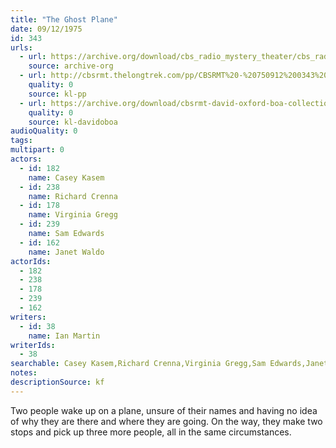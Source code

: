 ```yaml
---
title: "The Ghost Plane"
date: 09/12/1975
id: 343
urls: 
  - url: https://archive.org/download/cbs_radio_mystery_theater/cbs_radio_mystery_theater-0301-0350.zip/cbs_radio_mystery_theater-0301-0350%2Fcbsrmt_0343_the_ghost_plane.mp3
    source: archive-org
  - url: http://cbsrmt.thelongtrek.com/pp/CBSRMT%20-%20750912%200343%20The%20Ghost%20Plane_pp.mp3
    quality: 0
    source: kl-pp
  - url: https://archive.org/download/cbsrmt-david-oxford-boa-collection/CBSRMT-750912-0343-The-Ghost-Plane-(128-44)_KIXI-{BoA}.mp3
    quality: 0
    source: kl-davidoboa
audioQuality: 0
tags: 
multipart: 0
actors:  
  - id: 182
    name: Casey Kasem  
  - id: 238
    name: Richard Crenna  
  - id: 178
    name: Virginia Gregg  
  - id: 239
    name: Sam Edwards  
  - id: 162
    name: Janet Waldo
actorIds:  
  - 182  
  - 238  
  - 178  
  - 239  
  - 162
writers:  
  - id: 38
    name: Ian Martin
writerIds:  
  - 38
searchable: Casey Kasem,Richard Crenna,Virginia Gregg,Sam Edwards,Janet Waldo Ian Martin
notes: 
descriptionSource: kf
---
```

Two people wake up on a plane, unsure of their names and having no idea of why they are there and where they are going. On the way, they make two stops and pick up three more people, all in the same circumstances.